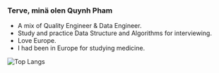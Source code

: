 ### Terve, minä olen Quynh Pham

- A mix of Quality Engineer & Data Engineer.
- Study and practice Data Structure and Algorithms for interviewing.
- Love Europe.
- I had been in Europe for studying medicine.

![Top Langs](https://github-readme-stats.vercel.app/api/top-langs/?username=qpttat2812&layout=compact)
